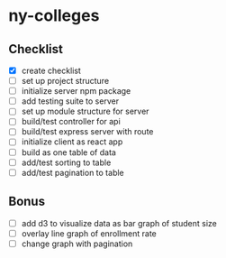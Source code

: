 # ny-colleges

## Checklist
 - [x] create checklist
 - [ ] set up project structure
 - [ ] initialize server npm package
 - [ ] add testing suite to server
 - [ ] set up module structure for server
 - [ ] build/test controller for api
 - [ ] build/test express server with route
 - [ ] initialize client as react app
 - [ ] build as one table of data
 - [ ] add/test sorting to table
 - [ ] add/test pagination to table
 
## Bonus
 - [ ] add d3 to visualize data as bar graph of student size
 - [ ] overlay line graph of enrollment rate
 - [ ] change graph with pagination